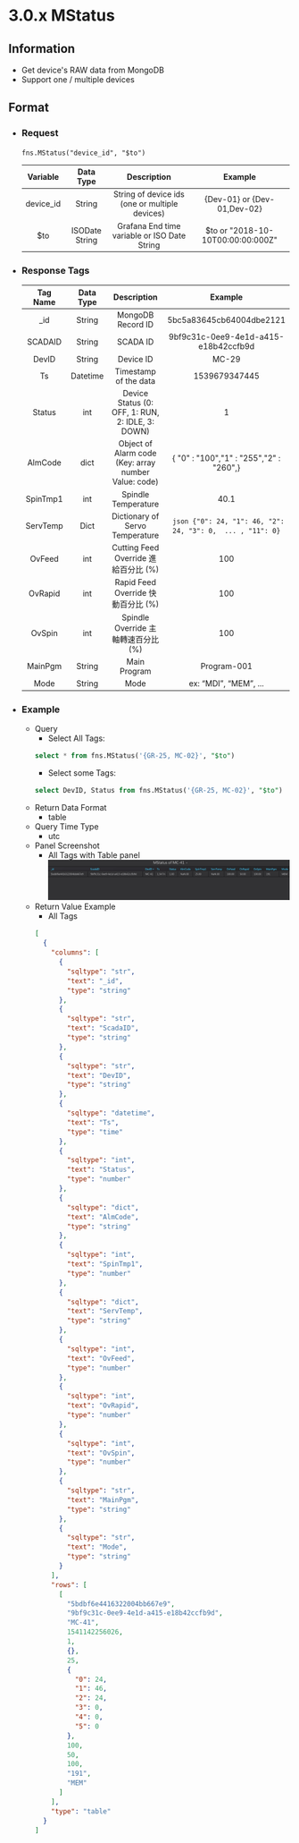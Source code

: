# 3.0.x MStatus

## Information

* Get device's RAW data from MongoDB
* Support one / multiple devices

## Format

* ### Request

  ```
  fns.MStatus("device_id", "$to")
  ```

  | Variable | Data Type | Description | Example |
  | :---: | :---: | :---: | :---: |
  | device_id | String | String of device ids \(one or multiple devices\) | {Dev-01} or {Dev-01,Dev-02} |
  | $to | ISODate String | Grafana End time variable or ISO Date String | $to or "2018-10-10T00:00:00:000Z" |

* ### Response Tags

  | Tag Name | Data Type | Description | Example |
  | :---: | :---: | :---: | :---: |
  | _id | String | MongoDB Record ID | 5bc5a83645cb64004dbe2121 |
  | SCADAID | String | SCADA ID | 9bf9c31c-0ee9-4e1d-a415-e18b42ccfb9d |
  | DevID | String | Device ID | MC-29 |
  | Ts | Datetime | Timestamp of the data | 1539679347445 |
  | Status | int | Device Status \(0: OFF, 1: RUN, 2: IDLE, 3: DOWN\) | 1 |
  | AlmCode | dict | Object of Alarm code \(Key: array number Value: code\) | { "0" : "100","1" : "255","2" : "260",} |
  | SpinTmp1 | int | Spindle Temperature | 40.1 |
  | ServTemp | Dict | Dictionary of Servo Temperature | ``` json {"0": 24, "1": 46, "2": 24, "3": 0,  ... , "11": 0}``` |
  | OvFeed | int | Cutting Feed Override 進給百分比 \(%\) | 100 |
  | OvRapid | int | Rapid Feed Override 快動百分比 \(%\) | 100 |
  | OvSpin | int | Spindle Override 主軸轉速百分比 \(%\) | 100 |
  | MainPgm | String | Main Program | Program-001 |
  | Mode | String | Mode | ex: “MDI”, “MEM”, ... |

* ### Example

  - Query
    * Select All Tags:  
    ``` sql 
    select * from fns.MStatus('{GR-25, MC-02}', "$to") 
    ```
    * Select some Tags:   
    ``` sql 
    select DevID, Status from fns.MStatus('{GR-25, MC-02}', "$to") 
    ```
  - Return Data Format
    * table
  - Query Time Type
    * utc
  - Panel Screenshot
    * All Tags with Table panel
    ![](/images/3.0.x-MStatus-Table.jpg)
  - Return Value Example
    * All Tags
    ``` json
    [
      {
        "columns": [
          {
            "sqltype": "str", 
            "text": "_id", 
            "type": "string"
          }, 
          {
            "sqltype": "str", 
            "text": "ScadaID", 
            "type": "string"
          }, 
          {
            "sqltype": "str", 
            "text": "DevID", 
            "type": "string"
          }, 
          {
            "sqltype": "datetime", 
            "text": "Ts", 
            "type": "time"
          }, 
          {
            "sqltype": "int", 
            "text": "Status", 
            "type": "number"
          }, 
          {
            "sqltype": "dict", 
            "text": "AlmCode", 
            "type": "string"
          }, 
          {
            "sqltype": "int", 
            "text": "SpinTmp1", 
            "type": "number"
          }, 
          {
            "sqltype": "dict", 
            "text": "ServTemp", 
            "type": "string"
          }, 
          {
            "sqltype": "int", 
            "text": "OvFeed", 
            "type": "number"
          }, 
          {
            "sqltype": "int", 
            "text": "OvRapid", 
            "type": "number"
          }, 
          {
            "sqltype": "int", 
            "text": "OvSpin", 
            "type": "number"
          }, 
          {
            "sqltype": "str", 
            "text": "MainPgm", 
            "type": "string"
          }, 
          {
            "sqltype": "str", 
            "text": "Mode", 
            "type": "string"
          }
        ], 
        "rows": [
          [
            "5bdbf6e4416322004bb667e9", 
            "9bf9c31c-0ee9-4e1d-a415-e18b42ccfb9d", 
            "MC-41", 
            1541142256026, 
            1, 
            {}, 
            25, 
            {
              "0": 24, 
              "1": 46, 
              "2": 24, 
              "3": 0, 
              "4": 0, 
              "5": 0
            }, 
            100, 
            50, 
            100, 
            "191", 
            "MEM"
          ]
        ], 
        "type": "table"
      }
    ]
    ```
